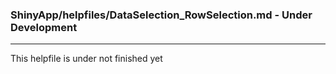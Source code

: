 ### ShinyApp/helpfiles/DataSelection_RowSelection.md - Under Development

***

This helpfile is under not finished yet

